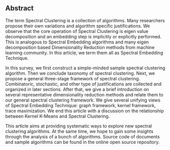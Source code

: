 ## Abstract

The term Spectral Clustering is a collection of algorithms.
Many researchers propose their own variations and
algorithm specific justifications. We observe that
the core operation of Spectral Clustering is eigen value
decomposition and an embedding step is implicitly or
explicitly performed. This is analogous to Spectral Embedding
algorithms and many eigen decomposition based Dimensionality
Reduction methods from machine learning community. In
this article, we term them all as Spectral Embedding
Technique.

In this survey, we first construct a simple-minded
sample spectral clustering algorithm.
Then we conclude taxonomy of spectral clustering.
Next, we propose
a general three-stage framework of spectral clustering.
Combinatoric, stochastic, and other type of justifications
are collected and organized in later sections.
After that, we give a brief introduction on
several representative dimensionality
reduction methods and relate them to our general
spectral clustering framework.
We give several unifying views of Spectral Embedding
Technique: graph framework, kernel framework,
trace maximization. We end this article with
a discussion on the relationship between
Kernel K-Means and Spectral Clustering.

This article aims at providing systematic ways
to explore new spectral clustering algorithms.
At the same time, we hope to gain some insights
through the analysis of a bunch of algorithms.
Source code of documents and sample algorithms can be found
in the online open source repository.
